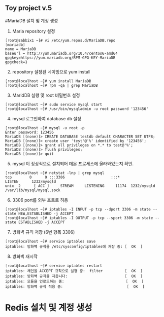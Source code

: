 Toy project v.5
---

#MariaDB 설치 및 계정 생성

1. Maria repository 설정  
 
```shell script
[root@zabbix1 ~]# vi /etc/yum.repos.d/MariaDB.repo
[mariadb]
name = MariaDB
baseurl = http://yum.mariadb.org/10.4/centos6-amd64
gpgkey=https://yum.mariadb.org/RPM-GPG-KEY-MariaDB
gpgcheck=1
```

2. repository 설정된 네이밍으로 yum install  

```shell script
[root@localhost ~]# yum install MariaDB
[root@localhost ~]# rpm -qa | grep MariaDB
```

3. MaridDB 실행 및 root 비밀번호 설정    

```shell script
[root@localhost ~]# sudo service mysql start
[root@localhost ~]# /usr/bin/mysqladmin -u root password '123456'
```

4. mysql 로그인하여 database db 설정  
```shell script  
[root@localhost ~]# mysql -u root -p  
Enter password: 123456  
MariaDB [(none)]> CREATE DATABASE testdb default CHARACTER SET UTF8;  
MariaDB [(none)]> create user 'test'@'%' identified by '123456';  
MariaDB [(none)]> grant all privileges on *.* to test@'%';  
MariaDB [(none)]> flush privileges;  
MariaDB [(none)]> quit  
```  

5. mysql 이 정상적으로 설치되어 데몬 프로세스에 올라와있는지 확인.    
```shell script  
[root@localhost ~]# netstat -lnp | grep mysql
tcp        0      0 :::3306                     :::*                        LISTEN      1232/mysqld
unix  2      [ ACC ]     STREAM     LISTENING     11174  1232/mysqld         /var/lib/mysql/mysql.sock
```  

6. 3306 port를 외부 포트로 허용

```shell script  
[root@localhost ~]# iptables -I INPUT -p tcp --dport 3306 -m state --state NEW,ESTABLISHED -j ACCEPT
[root@localhost ~]# iptables -I OUTPUT -p tcp --sport 3306 -m state --state ESTABLISHED -j ACCEPT
```

7. 방화벽 규칙 저장 (6번 항목 3306) 

```shell script
[root@localhost ~]# service iptables save
iptables: 방화벽 규칙을 /etc/sysconfig/iptables에 저장 중: [  OK  ]
```

8. 방화벽 재시작   
```shell script
[root@localhost ~]# service iptables restart
iptables: 체인을 ACCEPT 규칙으로 설정 중:  filter          [  OK  ]
iptables: 방화벽 규칙을 지웁니다:                          [  OK  ]
iptables: 모듈을 언로드하는 중:                            [  OK  ]
iptables: 방화벽 규칙 적용 중:                             [  OK  ]
```

# Redis 설치 및 계정 생성
